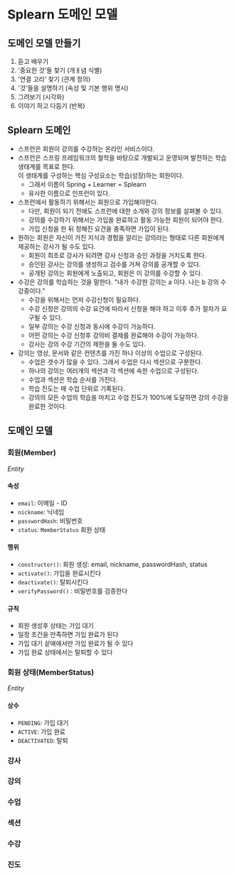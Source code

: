 # Splearn 도메인 모델

## 도메인 모델 만들기
1. 듣고 배우기
2. '중요한 것'들 찾기 (개ㅐ념 식별)
3. '연결 고리' 찾기 (관계 정의)
4. '것'들을 설명하기 (속성 및 기본 행위 명시)
5. 그려보기 (시각화)
6. 이야기 하고 다듬기 (반복)

## Splearn 도메인
- 스프런은 회원이 강의를 수강하는 온라인 서비스이다.
- 스프런은 스프링 프레임워크의 철학을 바탕으로 개발되고 운영되며 발전하는 학습 생태계를 목표로 한다.  
  이 생태계를 구성하는 핵심 구성요소는 학습(성장)하는 회원이다.  
  - 그래서 이름이  Spring + Learner = Splearn
  - 유사한 이름으로 인프런이 있다.
- 스프런에서 활동하기 위해서는 회원으로 가입해야한다.
  - 다만, 회원이 되기 전에도 스프런에 대한 소개와 강의 정보를 살펴볼 수 있다.
  - 강의를 수강하기 위해서는 가입을 완료하고 활동 가능한 회원이 되어야 한다.
  - 가입 신청을 한 뒤 정해진 요건을 충족하면 가입이 된다.
- 원하는 회원은 자신이 가진 지식과 경험을 알리는 강의라는 형태로 다른 회원에게 제공하는 강사가 될 수도 있다.
  - 회원이 최초로 강사가 되려면 강사 신청과 승인 과정을 거치도록 한다.
  - 승인된 강사는 강의를 생성하고 검수를 거쳐 강의를 공개할 수 있다.
  - 공개된 강의는 회원에게 노출되고, 회원은 이 강의를 수강할 수 있다.
- 수강은 강의를 학습하는 것을 말한다. "내가 수강한 강의는 a 이다. 나는 b 강의 수강중이다."
  - 수강을 위해서는 먼저 수강신청이 필요하다.
  - 수강 신청은 강의의 수강 요건에 따라서 신청을 해야 하고 이후 추가 절차가 요구될 수 있다.
  - 일부 강의는 수강 신청과 동시에 수강이 가능하다.
  - 어떤 강의는 수강 신청후 강의비 결제를 완료해야 수강이 가능하다.
  - 강사는 강의 수강 기간의 제한을 둘 수도 있다.
- 강의는 영상, 문서와 같은 컨텐츠를 가진 하나 이상의 수업으로 구성된다.
  - 수업은 갯수가 많을 수 있다. 그래서 수업은 다시 섹션으로 구분한다.
  - 하나의 강의는 여러개의 섹션과 각 섹션에 속한 수업으로 구성된다.
  - 수업과 섹션은 학습 순서를 가진다.
  - 학습 진도는 매 수업 단위로 기록된다.
  - 강의의 모든 수업의 학습을 마치고 수업 진도가 100%에 도달하면 강의 수강을 완료한 것이다.

## 도메인 모델

### 회원(Member)
_Entity_
#### 속성
- `email`: 이메일 - ID
- `nickname`: 닉네임
- `passwordHash`: 비밀번호
- `status`: `MemberStatus` 회원 상태
#### 행위
- `constructor()`: 회원 생성: email, nickname, passwordHash, status
- `activate()`: 가입을 완료시킨다
- `deactivate()`: 탈퇴시킨다
- `verifyPassword()` : 비밀번호를 검증한다
#### 규칙
- 회원 생성후 상태는 가입 대기
- 일정 조건을 만족하면 가입 완료가 된다
- 가입 대기 샅애에서만 가입 완료가 될 수 있다
- 가입 완료 상태에서는 탈퇴할 수 있다

### 회원 상태(MemberStatus)
_Entity_
#### 상수
- `PENDING`: 가입 대기
- `ACTIVE`: 가입 완료
- `DEACTIVATED`: 탈퇴

### 강사

### 강의

### 수업

### 섹션

### 수강 

### 진도